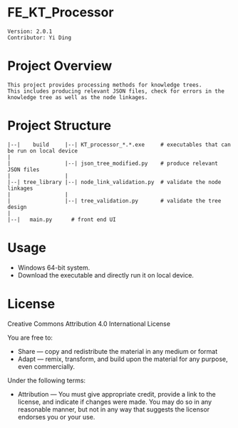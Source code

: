 # FE_KT_Processor
    Version: 2.0.1
    Contributor: Yi Ding

# Project Overview
    This project provides processing methods for knowledge trees.
    This includes producing relevant JSON files, check for errors in the knowledge tree as well as the node linkages.

# Project Structure

    |--|    build     |--| KT_processor_*.*.exe     # executables that can be run on local device
    |
    |                 |--| json_tree_modified.py    # produce relevant JSON files
    |                 |
    |--| tree_library |--| node_link_validation.py  # validate the node linkages
    |                 |
    |                 |--| tree_validation.py       # validate the tree design
    |
    |--|   main.py      # front end UI

# Usage
- Windows 64-bit system.
- Download the executable and directly run it on local device.

# License
Creative Commons Attribution 4.0 International License

You are free to:

- Share — copy and redistribute the material in any medium or format
- Adapt — remix, transform, and build upon the material for any purpose, even commercially.

Under the following terms:

- Attribution — You must give appropriate credit, provide a link to the license, and indicate if changes were made. You may do so in any reasonable manner, but not in any way that suggests the licensor endorses you or your use.

